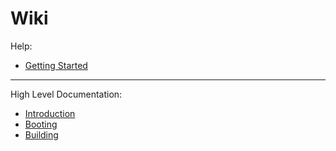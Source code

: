 # Wiki

Help:
* [Getting Started](./getting-started.md)

---

High Level Documentation:
* [Introduction](./introduction.md)
* [Booting](./boot.md)
* [Building](./build.md)

